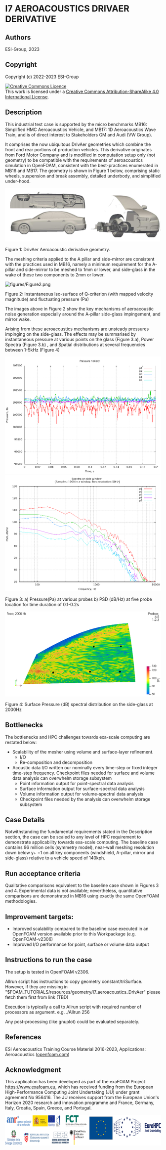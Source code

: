 # I7 AEROACOUSTICS DRIVAER DERIVATIVE


## Authors
ESI-Group, 2023


## Copyright
Copyright (c) 2022-2023 ESI-Group

<a rel="license" href="http://creativecommons.org/licenses/by-sa/4.0/"><img alt="Creative Commons Licence" style="border-width:0" src="https://i.creativecommons.org/l/by-sa/4.0/88x31.png" /></a><br />This work is licensed under a <a rel="license" href="http://creativecommons.org/licenses/by-sa/4.0/">Creative Commons Attribution-ShareAlike 4.0 International License</a>.


## Description
This industrial test case is supported by the micro benchmarks MB16: Simplified HMC Aeroacoustics Vehicle, and MB17: 1D Aeroacoustics Wave Train, and is of direct interest to Stakeholders GM and Audi (VW Group).

It comprises the now ubiquitous DrivAer geometries which combine the front and rear portions of production vehicles. This derivative originates from Ford Motor Company and is modified in computation setup only (not geometry) to be compatible with the requirements of aeroacoustics simulation in OpenFOAM, consistent with the best-practices enumerated in MB16 and MB17. The geometry is shown in Figure 1 below, comprising static wheels, suspension and break assembly, detailed underbody, and simplified under-hood. 

![figures/Figure1.png](figures/Figure1.png)

Figure 1: DrivAer Aeroacoustic derivative geometry.


The meshing criteria applied to the A pillar and side-mirror are consistent with the practices used in MB16, namely a minimum requirement for the A-pillar and side-mirror to be meshed to 1mm or lower, and side-glass in the wake of these two components to 2mm or lower.

![figures/Figure2.png](figures/Figure2.png)

Figure 2: Instantaneous Iso-surface of Q-criterion (with mapped velocity magnitude) and fluctuating pressure (Pa)


The images above in Figure 2 show the key mechanisms of aeroacoustic noise generation especially around the A-pillar side-glass impingement, and mirror wake.

Arising from these aeroacoustics mechanisms are unsteady pressures impinging on the side-glass. The effects may be summarised by instantaneous pressure at various points on the glass (Figure 3.a), Power Spectra (Figure 3.b) , and Spatial distributions at several frequencies between 1-5kHz (Figure 4)


![figures/Figure3a.png](figures/Figure3a.png)
![figures/Figure3b.png](figures/Figure3b.png)

Figure 3: a) Pressure(Pa) at various probes b) PSD (dB/Hz) at five probe location for time duration of 0.1-0.2s


![figures/Figure4.png](figures/Figure4.png)

Figure 4: Surface Pressure (dB) spectral distribution on the side-glass at 2000Hz


## Bottlenecks
The bottlenecks and HPC challenges towards exa-scale computing are restated below:
  - Scalability of the mesher using volume and surface-layer refinement.
    - I/O
    - Re-composition and decomposition
  - Acoustic data I/O written our nominally every time-step or fixed integer time-step frequency. Checkpoint files needed for surface and volume data analysis can overwhelm storage subsystem
    - Point information output for point-spectral data analysis
    - Surface information output for surface-spectral data analysis
    - Volume information output for volume-spectral data analysis
    - Checkpoint files needed by the analysis can overwhelm storage subsystem


## Case Details
Notwithstanding the fundamental requirements stated in the Description section, the case can be scaled to any level of HPC requirement to demonstrate applicability towards exa-scale computing. The baseline case contains 96 million cells (symmetry model), near-wall meshing resolution down below y+ =1 on all key components (windshield, A-pillar, mirror and side-glass) relative to a vehicle speed of 140kph.


## Run acceptance criteria
Qualitative comparisons equivalent to the baseline case shown in Figures 3 and 4. Experimental data is not available; nevertheless, quantitative comparisons are demonstrated in MB16 using exactly the same OpenFOAM methodologies.


## Improvement targets:
  - Improved scalability compared to the baseline case executed in an OpenFOAM version available prior to this Workpackage (e.g. OpenFOAM-v2306)
  - Improved I/O performance for point, surface or volume data output


## Instructions to run the case
The setup is tested in OpenFOAM v2306.

Allrun script has instructions to copy geometry constant/triSurface.
However, if they are missing in "$FOAM_TUTORIALS/resources/geometry/I7_aeroacoustics_DrivAer" please fetch them first from link (TBD)

Execution is typically a call to Allrun script with required number of processors as argument. e.g. ./Allrun 256

Any post-processing (like gnuplot) could be evaluated separately.


## References
ESI Aeroacoustics Training Course Material 2016-2023, Applications: Aeroacoustics (<a href="https://www.openfoam.com">openfoam.com</a>)


## Acknowledgment
This application has been developed as part of the exaFOAM Project https://www.exafoam.eu, which has received funding from the European High-Performance Computing Joint Undertaking (JU) under grant agreement No 956416. The JU receives support from the European Union's Horizon 2020 research and innovation programme and France, Germany, Italy, Croatia, Spain, Greece, and Portugal.

<img src="figures/Footer_Logos.jpg" alt="footer" height="100">


